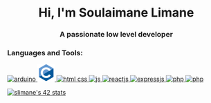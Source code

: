 <h1 align="center">Hi, I'm Soulaimane Limane</h1>
<h3 align="center">A passionate low level developer</h3>

<p align="left">
</p>

<h3 align="left">Languages and Tools:</h3>
<p align="left"> <a href="https://www.arduino.cc/"  rel="noreferrer"> <img src="https://cdn.worldvectorlogo.com/logos/arduino-1.svg" alt="arduino" width="40" height="40"/> </a>  <a href="https://www.cprogramming.com/" target="_blank" rel="noreferrer"> <img src="https://raw.githubusercontent.com/devicons/devicon/master/icons/c/c-original.svg" alt="c" width="40" height="40"/> </a> <a href="https://www.w3schools.com/html/" target="_blank" rel="noreferrer"> <img src="https://www.iim.fr/ecole-web/wp-content/uploads/2017/01/HTML5.jpg" alt="html css" width="40" height="40"/> </a> <a  
 href="https://developer.mozilla.org/fr/docs/Web/JavaScript" target="_blank" rel="noreferrer"> <img src="https://upload.wikimedia.org/wikipedia/commons/7/73/Javascript-736400_960_720.png" alt="js" width="40" height="40"/> </a> <a href="https://react.dev/" target="_blank" rel="noreferrer"> <img src="https://upload.wikimedia.org/wikipedia/commons/3/30/React_Logo_SVG.svg" alt="reactjs" width="40" height="40"/> </a> <a href="https://expressjs.com/" target="_blank" rel="noreferrer"> <img src="https://adware-technologies.s3.amazonaws.com/uploads/technology/thumbnail/20/express-js.png" alt="expressjs" width="40" height="40"/> </a> <a href="https://apprendre-php.com/tutoriels/tutoriel-19-introduction-au-langage-php.html" target="_blank" rel="noreferrer"> <img src="https://www.svgrepo.com/show/452088/php.svg" alt="php" width="40" height="40"/> </a> <a href="https://laravel.com/" target="_blank" rel="noreferrer"> <img src="https://mevn-public.s3-ap-southeast-1.amazonaws.com/marketenterprise.vn/wp-images/2020/06/12113245/Screen-Shot-2020-06-12-at-11.31.30-AM.png" alt="php" width="40" height="40"/> </a>
</p>


[![slimane's 42 stats](https://badge.mediaplus.ma/darkblue/slimane)](https://github.com/oakoudad/badge42)
